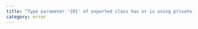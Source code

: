 ```yaml
---
title: "Type parameter '{0}' of exported class has or is using private name '{1}'."
category: error
---
```

